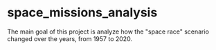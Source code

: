 # space_missions_analysis
The main goal of this project is analyze how the "space race" scenario changed over the years, from 1957 to 2020.
